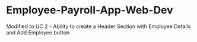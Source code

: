 # Employee-Payroll-App-Web-Dev

Modified to UC 2 - Ability to create a Header Section with Employee Details and Add Employee button